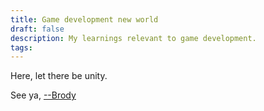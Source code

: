 ```yaml
---
title: Game development new world
draft: false
description: My learnings relevant to game development.
tags:
---
```

Here, let there be unity.

See ya, <a target="_blank" rel="noopener noreferrer" href="https://www.brodypen.com/">--Brody<a>
